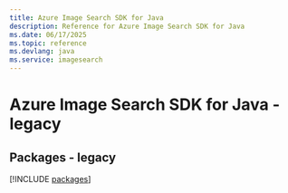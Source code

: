 ```yaml
---
title: Azure Image Search SDK for Java
description: Reference for Azure Image Search SDK for Java
ms.date: 06/17/2025
ms.topic: reference
ms.devlang: java
ms.service: imagesearch
---
```

# Azure Image Search SDK for Java - legacy
## Packages - legacy
[!INCLUDE [packages](image-search-index.md)]